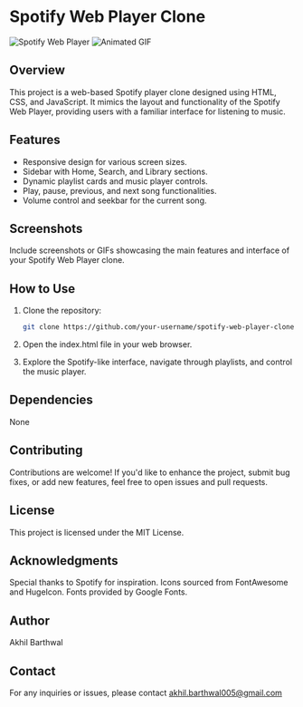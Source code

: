 # Spotify Web Player Clone

![Spotify Web Player](link-to-your-screenshot-or-image.png)
![Animated GIF](https://drive.google.com/file/d/1qkgeDg79BQZXaMXpRnDicx81T9rahFyk/view)

## Overview

This project is a web-based Spotify player clone designed using HTML, CSS, and JavaScript. It mimics the layout and functionality of the Spotify Web Player, providing users with a familiar interface for listening to music.

## Features

- Responsive design for various screen sizes.
- Sidebar with Home, Search, and Library sections.
- Dynamic playlist cards and music player controls.
- Play, pause, previous, and next song functionalities.
- Volume control and seekbar for the current song.

## Screenshots

Include screenshots or GIFs showcasing the main features and interface of your Spotify Web Player clone.

## How to Use

1. Clone the repository:

   ```bash
   git clone https://github.com/your-username/spotify-web-player-clone.git
   
2. Open the index.html file in your web browser.

3. Explore the Spotify-like interface, navigate through playlists, and control the music player.

## Dependencies

None

## Contributing

Contributions are welcome! If you'd like to enhance the project, submit bug fixes, or add new features, feel free to open issues and pull requests.

## License

This project is licensed under the MIT License.

## Acknowledgments

Special thanks to Spotify for inspiration.
Icons sourced from FontAwesome and HugeIcon.
Fonts provided by Google Fonts.

## Author

Akhil Barthwal

## Contact

For any inquiries or issues, please contact akhil.barthwal005@gmail.com
